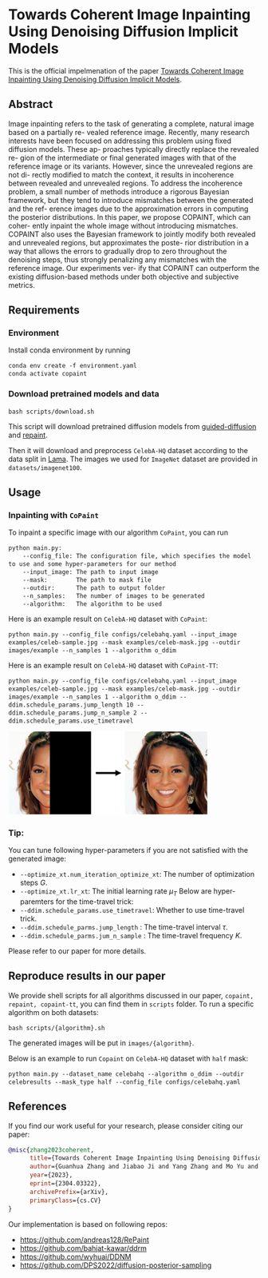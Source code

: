 # Towards Coherent Image Inpainting Using Denoising Diffusion Implicit Models

This is the official impelmenation of the paper [Towards Coherent Image Inpainting Using Denoising Diffusion Implicit Models](https://arxiv.org/pdf/2304.03322.pdf).

## Abstract
Image inpainting refers to the task of generating
a complete, natural image based on a partially re-
vealed reference image. Recently, many research
interests have been focused on addressing this
problem using fixed diffusion models. These ap-
proaches typically directly replace the revealed re-
gion of the intermediate or final generated images
with that of the reference image or its variants.
However, since the unrevealed regions are not di-
rectly modified to match the context, it results
in incoherence between revealed and unrevealed
regions. To address the incoherence problem, a
small number of methods introduce a rigorous
Bayesian framework, but they tend to introduce
mismatches between the generated and the ref-
erence images due to the approximation errors
in computing the posterior distributions. In this
paper, we propose COPAINT, which can coher-
ently inpaint the whole image without introducing
mismatches. COPAINT also uses the Bayesian
framework to jointly modify both revealed and
unrevealed regions, but approximates the poste-
rior distribution in a way that allows the errors to
gradually drop to zero throughout the denoising
steps, thus strongly penalizing any mismatches
with the reference image. Our experiments ver-
ify that COPAINT can outperform the existing
diffusion-based methods under both objective and
subjective metrics.

## Requirements
### Environment
Install conda environment by running
```
conda env create -f environment.yaml
conda activate copaint
```
### Download pretrained models and data
```
bash scripts/download.sh
```
This script will download pretrained diffusion models from [guided-diffusion](https://github.com/openai/guided-diffusion) and [repaint](https://github.com/andreas128/RePaint).

Then it will download and preprocess `CelebA-HQ` dataset according to the data split in [Lama](https://github.com/saic-mdal/lama). The images we used for `ImageNet` dataset are provided in `datasets/imagenet100`.

## Usage
### Inpainting with `CoPaint`
To inpaint a specific image with our algorithm `CoPaint`, you can run 
```text
python main.py:
    --config_file: The configuration file, which specifies the model to use and some hyper-parameters for our method
    --input_image: The path to input image
    --mask:        The path to mask file 
    --outdir:      The path to output folder
    --n_samples:   The number of images to be generated
    --algorithm:   The algorithm to be used
```
Here is an example result on `CelebA-HQ` dataset with `CoPaint`:
```shell
python main.py --config_file configs/celebahq.yaml --input_image examples/celeb-sample.jpg --mask examples/celeb-mask.jpg --outdir images/example --n_samples 1 --algorithm o_ddim 
```
Here is an example result on `CelebA-HQ` dataset with `CoPaint-TT`:
```shell
python main.py --config_file configs/celebahq.yaml --input_image examples/celeb-sample.jpg --mask examples/celeb-mask.jpg --outdir images/example --n_samples 1 --algorithm o_ddim --ddim.schedule_params.jump_length 10 --ddim.schedule_params.jump_n_sample 2 --ddim.schedule_params.use_timetravel
```

<img src="assets/sample.png" width=400px>

### Tip:
You can tune following hyper-parameters if you are not satisfied with the generated image:
* `--optimize_xt.num_iteration_optimize_xt`: The number of optimization steps $G$.
* `--optimize_xt.lr_xt`: The initial learning rate $\mu_T$
Below are hyper-paremters for the time-travel trick:
* `--ddim.schedule_params.use_timetravel`: Whether to use time-travel trick.
* `--ddim.schedule_parms.jump_length` : The time-travel interval $\tau$.
* `--ddim.schedule_parms.jum_n_sample` : The time-travel frequency $K$.

Please refer to our paper for more details.

## Reproduce results in our paper
We provide shell scripts for all algorithms discussed in our paper, `copaint, repaint, copaint-tt`, you can find them in `scripts` folder. To run a specific algorithm on both datasets:
```shell
bash scripts/{algorithm}.sh
```
The generated images will be put in `images/{algorithm}`.

Below is an example to run `Copaint` on `CelebA-HQ` dataset with `half` mask:
```shell
python main.py --dataset_name celebahq --algorithm o_ddim --outdir celebresults --mask_type half --config_file configs/celebahq.yaml
```

## References
If you find our work useful for your research, please consider citing our paper:
```bibtex
@misc{zhang2023coherent,
      title={Towards Coherent Image Inpainting Using Denoising Diffusion Implicit Models},
      author={Guanhua Zhang and Jiabao Ji and Yang Zhang and Mo Yu and Tommi Jaakkola and Shiyu Chang},
      year={2023},
      eprint={2304.03322},
      archivePrefix={arXiv},
      primaryClass={cs.CV}
}
```

Our implementation is based on following repos:
* https://github.com/andreas128/RePaint
* https://github.com/bahjat-kawar/ddrm
* https://github.com/wyhuai/DDNM
* https://github.com/DPS2022/diffusion-posterior-sampling

